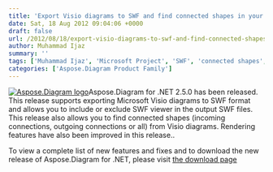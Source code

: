 ```yaml
---
title: 'Export Visio diagrams to SWF and find connected shapes in your .NET applications with Aspose.Diagram for .NET 2.5.0'
date: Sat, 18 Aug 2012 09:04:06 +0000
draft: false
url: /2012/08/18/export-visio-diagrams-to-swf-and-find-connected-shapes-in-your-.net-applications/
author: Muhammad Ijaz
summary: ''
tags: ['Muhammad Ijaz', 'Microsoft Project', 'SWF', 'connected shapes', 'product release']
categories: ['Aspose.Diagram Product Family']
---
```


[![][1]](https://blog.aspose.com/wp-content/uploads/sites/2/2012/06/aspose.diagram-logo2.jpg)Aspose.Diagram for .NET 2.5.0 has been released. This release supports exporting Microsoft Visio diagrams to SWF format and allows you to include or exclude SWF viewer in the output SWF files. This release also allows you to find connected shapes (incoming connections, outgoing connections or all) from Visio diagrams. Rendering features have also been improved in this release..

To view a complete list of new features and fixes and to download the new release of Aspose.Diagram for .NET, please visit [the download page][2]




[1]: https://blog.aspose.com/wp-content/uploads/sites/2/2012/06/aspose.diagram-logo2.jpg "Aspose.Diagram logo"
[2]: http://www.aspose.com/community/files/51/.net-components/aspose.diagram-for-.net/default.aspx




